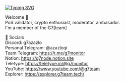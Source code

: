 [![Typing SVG](https://readme-typing-svg.herokuapp.com?color=%2336BCF7&lines=Hi+I'm+AzaZLO+from+G7[team])](https://git.io/typing-svg)

Welcome 🤘  
PoS validator, crypto enthusiast, moderator, ambasador.  
I'm a member of the G7[team]  

  
💬 Socials  
Discord: g7azazlo <br />
Personal Telegram: @azazloqi  <br />
Team Telegram: https://t.me/g7monitor  
Notion: https://g7node.notion.site <br />
Teletype: https://teletype.in/@g7monitor<br />
YouTube: https://www.youtube.com/@g7team<br />
Explorer: https://explorer.g7team.tech/
